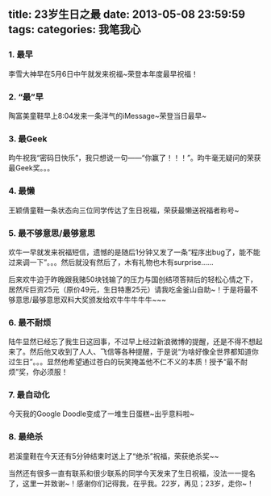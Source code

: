 title: 23岁生日之最
date: 2013-05-08 23:59:59
tags:
categories: 我笔我心
---

### 1. 最早

李雪大神早在5月6日中午就发来祝福~荣登本年度最早祝福！

### 2. “最”早

陶富美童鞋早上8:04发来一条洋气的iMessage~荣登当日最早~

### 3. 最Geek

昀牛祝我“密码日快乐”，我只想说一句——“你赢了！！！”。昀牛毫无疑问的荣获最Geek奖。。。

<!--more-->

### 4. 最懒 
 
王颖倩童鞋一条状态向三位同学传达了生日祝福，荣获最懒送祝福者称号~

### 5. 最不够意思/最够意思

欢牛一早就发来祝福短信，遗憾的是随后1分钟又发了一条“程序出bug了，能不能过来调一下”。。。然后就没有然后了，木有礼物也木有surprise......

后来欢牛迫于昨晚跟我赌50块钱输了的压力与国创结项答辩后的轻松心情之下，居然斥巨资25元（原价49元，生日特惠25元）请我吃金釜山自助~！于是将最不够意思/最够意思双料大奖颁发给欢牛牛牛牛牛~~~

### 6. 最不耐烦

陆牛显然已经忘了我生日这回事，不过早上经过新浪微博的提醒，还是不得不想起来了。然后他又收到了人人、飞信等各种提醒，于是说“为啥好像全世界都知道你过生日”。。。显然他希望通过苍白的玩笑掩盖他不仁不义的本质！授予“最不耐烦”奖，你必须服！

### 7. 最自动化

今天我的Google Doodle变成了一堆生日蛋糕~出乎意料啦~

### 8. 最绝杀

若溪童鞋在今天还有5分钟结束时送上了“绝杀”祝福，荣获绝杀奖~~

当然还有很多一直有联系和很少联系的同学今天发来了生日祝福，没法一一提名了，这里一并致谢~！感谢你们记得我，在乎我。22岁，再见；23岁，走你~！